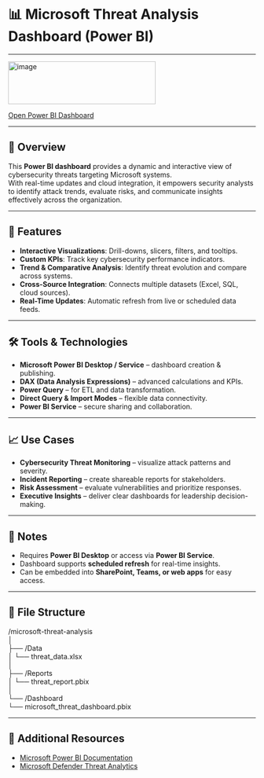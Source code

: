 # 📊 Microsoft Threat Analysis Dashboard (Power BI)

---

[<img width="300" height="87" alt="image" src="https://github.com/user-attachments/assets/a1b80ea3-2cc8-4c33-9b18-efaafbb1e687" />](https://app.powerbi.com/groups/me/reports/836d0996-d4f5-45b7-9253-1e750f548526/b794caf61d610d989a37?experience=power-bi)

[Open Power BI Dashboard](https://app.powerbi.com/groups/me/reports/836d0996-d4f5-45b7-9253-1e750f548526/b794caf61d610d989a37?experience=power-bi)

---

## 🧠 Overview

This **Power BI dashboard** provides a dynamic and interactive view of cybersecurity threats targeting Microsoft systems.  
With real-time updates and cloud integration, it empowers security analysts to identify attack trends, evaluate risks, and communicate insights effectively across the organization.

---

## 🔧 Features

- **Interactive Visualizations**: Drill-downs, slicers, filters, and tooltips.  
- **Custom KPIs**: Track key cybersecurity performance indicators.  
- **Trend & Comparative Analysis**: Identify threat evolution and compare across systems.  
- **Cross-Source Integration**: Connects multiple datasets (Excel, SQL, cloud sources).  
- **Real-Time Updates**: Automatic refresh from live or scheduled data feeds.  

---

## 🛠 Tools & Technologies

- **Microsoft Power BI Desktop / Service** – dashboard creation & publishing.  
- **DAX (Data Analysis Expressions)** – advanced calculations and KPIs.  
- **Power Query** – for ETL and data transformation.  
- **Direct Query & Import Modes** – flexible data connectivity.  
- **Power BI Service** – secure sharing and collaboration.  

---

## 📈 Use Cases

- **Cybersecurity Threat Monitoring** – visualize attack patterns and severity.  
- **Incident Reporting** – create shareable reports for stakeholders.  
- **Risk Assessment** – evaluate vulnerabilities and prioritize responses.  
- **Executive Insights** – deliver clear dashboards for leadership decision-making.  

---

## 📌 Notes

- Requires **Power BI Desktop** or access via **Power BI Service**.  
- Dashboard supports **scheduled refresh** for real-time insights.  
- Can be embedded into **SharePoint, Teams, or web apps** for easy access.  

---

## 📂 File Structure

/microsoft-threat-analysis  
│  
├── /Data  
│   └── threat_data.xlsx  
│  
├── /Reports  
│   └── threat_report.pbix  
│  
└── /Dashboard  
    └── microsoft_threat_dashboard.pbix  

---

## 🔗 Additional Resources

- [Microsoft Power BI Documentation](https://learn.microsoft.com/en-us/power-bi/)  
- [Microsoft Defender Threat Analytics](https://learn.microsoft.com/en-us/defender-xdr/threat-analytics)  

